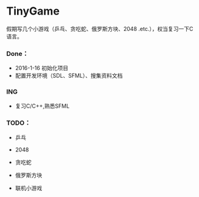 # TinyGame

假期写几个小游戏（乒乓、贪吃蛇、俄罗斯方块、2048 .etc.），权当复习一下C语言。

### Done：

+ 2016-1-16 初始化项目
+ 配置开发环境（SDL、SFML）、搜集资料文档

### ING

+ 复习C/C++,熟悉SFML

### TODO：

+ 乒乓

+ 2048

+ 贪吃蛇


+ 俄罗斯方块

+ 联机小游戏










